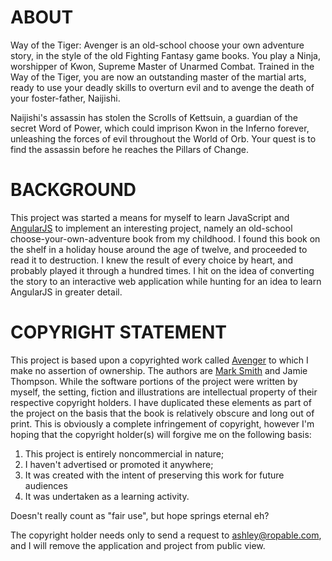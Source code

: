 # ABOUT

Way of the Tiger: Avenger is an old-school choose your own adventure story, in the style of the old
Fighting Fantasy game books. You play a Ninja, worshipper of Kwon, Supreme Master of Unarmed Combat.
Trained in the Way of the Tiger, you are now an outstanding master of the martial arts, ready to use
your deadly skills to overturn evil and to avenge the death of your foster-father, Naijishi.

Naijishi's assassin has stolen the Scrolls of Kettsuin, a guardian of the secret Word of Power,
which could imprison Kwon in the Inferno forever, unleashing the forces of evil throughout the World
of Orb. Your quest is to find the assassin before he reaches the Pillars of Change.

# BACKGROUND

This project was started a means for myself to learn JavaScript and [AngularJS](http://angularjs.org/)
to implement an interesting
project, namely an old-school choose-your-own-adventure book from my childhood. I found this book
on the shelf in a holiday house around the age of twelve, and proceeded to read it to destruction.
I knew the result of every choice by heart, and probably played it through a hundred times. I hit
on the idea of converting the story to an interactive web application while hunting for an idea to
learn AngularJS in greater detail.

# COPYRIGHT STATEMENT

This project is based upon a copyrighted work called [Avenger](http://www.goodreads.com/book/show/1029651.Avenger_)
to which I make no assertion of ownership. The authors
are [Mark Smith](http://www.goodreads.com/author/show/40911.Mark_Smith) and Jamie Thompson. While
the software portions of the project were written by myself, the setting, fiction and illustrations
are intellectual property of their respective copyright
holders. I have duplicated these elements as part of the project on the basis that the book is
relatively obscure and long out of print. This is obviously a complete infringement of copyright,
however I'm hoping that the copyright holder(s) will forgive me on the following basis:

1. This project is entirely noncommercial in nature;
2. I haven't advertised or promoted it anywhere;
3. It was created with the intent of preserving this work for future audiences
4. It was undertaken as a learning activity.

Doesn't really count as "fair use", but hope springs eternal eh?

The copyright holder needs only to send a request to <ashley@ropable.com>, and I will remove the
application and project from public view.
